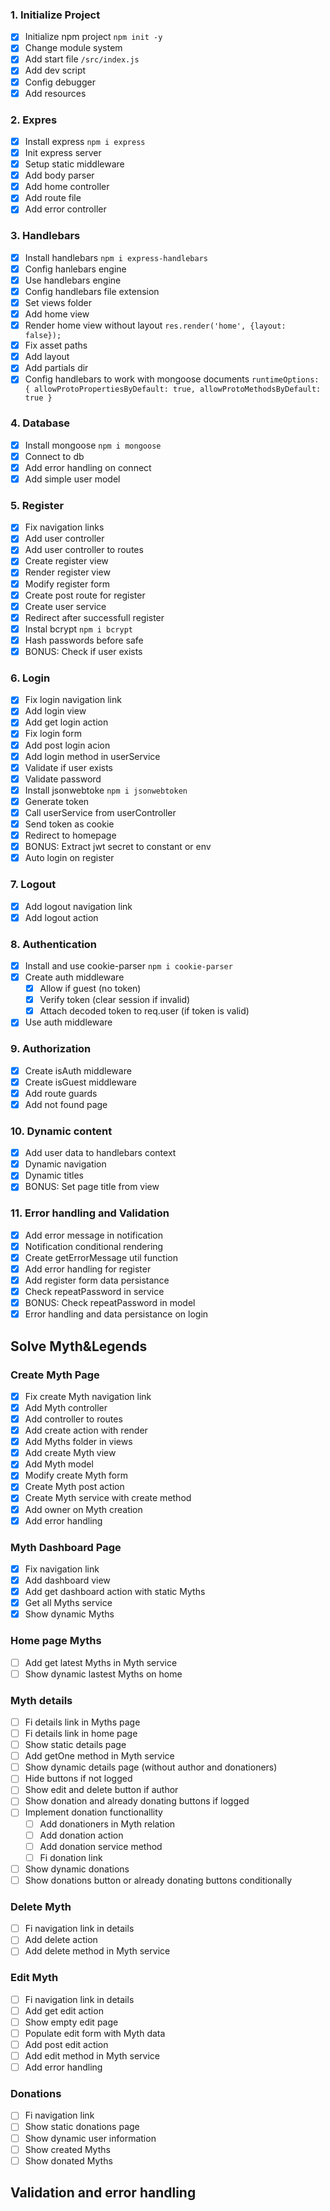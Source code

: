 ### 1. Initialize Project 
 - [x] Initialize npm project `npm init -y`
 - [x] Change module system
 - [x] Add start file `/src/index.js`
 - [x] Add dev script
 - [x] Config debugger
 - [x] Add resources

### 2. Expres
 - [x] Install express `npm i express`
 - [x] Init express server
 - [x] Setup static middleware
 - [x] Add body parser
 - [x] Add home controller
 - [x] Add route file
 - [x] Add error controller

### 3. Handlebars
 - [x] Install handlebars `npm i express-handlebars`
 - [x] Config hanlebars engine
 - [x] Use handlebars engine
 - [x] Config handlebars file extension
 - [x] Set views folder
 - [x] Add home view
 - [x] Render home view without layout `res.render('home', {layout: false});`
 - [x] Fix asset paths
 - [x] Add layout
 - [x] Add partials dir
 - [x] Config handlebars to work with mongoose documents `runtimeOptions: { allowProtoPropertiesByDefault: true, allowProtoMethodsByDefault: true }`

### 4. Database
 - [x] Install mongoose `npm i mongoose`
 - [x] Connect to db
 - [x] Add error handling on connect
 - [x] Add simple user model

### 5. Register
 - [x] Fix navigation links
 - [x] Add user controller
 - [x] Add user controller to routes
 - [x] Create register view
 - [x] Render register view
 - [x] Modify register form
 - [x] Create post route for register
 - [x] Create user service
 - [x] Redirect after successfull register
 - [x] Instal bcrypt `npm i bcrypt`
 - [x] Hash passwords before safe
 - [x] BONUS: Check if user exists

### 6. Login
 - [x] Fix login navigation link
 - [x] Add login view
 - [x] Add get login action
 - [x] Fix login form
 - [x] Add post login acion
 - [x] Add login method in userService
 - [x] Validate if user exists
 - [x] Validate password
 - [x] Install jsonwebtoke `npm i jsonwebtoken`
 - [x] Generate token
 - [x] Call userService from userController
 - [x] Send token as cookie
 - [x] Redirect to homepage
 - [x] BONUS: Extract jwt secret to constant or env 
 - [x] Auto login on register

### 7. Logout
 - [x] Add logout navigation link
 - [x] Add logout action

### 8. Authentication
 - [x] Install and use cookie-parser `npm i cookie-parser`
 - [x] Create auth middleware
    - [x] Allow if guest (no token)
    - [x] Verify token (clear session if invalid)
    - [x] Attach decoded token to req.user (if token is valid)
 - [x] Use auth middleware

### 9. Authorization
 - [x] Create isAuth middleware
 - [x] Create isGuest middleware
 - [x] Add route guards
 - [x] Add not found page

### 10. Dynamic content
 - [x] Add user data to handlebars context
 - [x] Dynamic navigation
 - [x] Dynamic titles
 - [x] BONUS: Set page title from view
  
### 11. Error handling and Validation
 - [x] Add error message in notification
 - [x] Notification conditional rendering
 - [x] Create getErrorMessage util function
 - [x] Add error handling for register
 - [x] Add register form data persistance
 - [x] Check repeatPassword in service
 - [x] BONUS: Check repeatPassword in model
 - [x] Error handling and data persistance on login 

## Solve Myth&Legends

### Create Myth Page
 - [x] Fix create Myth navigation link
 - [x] Add Myth controller
 - [x] Add controller to routes
 - [x] Add create action with render
 - [x] Add Myths folder in views
 - [x] Add create Myth view
 - [x] Add Myth model
 - [x] Modify create Myth form
 - [x] Create Myth post action
 - [x] Create Myth service with create method
 - [x] Add owner on Myth creation
 - [x] Add error handling

### Myth Dashboard Page
 - [x] Fix  navigation link
 - [x] Add dashboard view
 - [x] Add get dashboard action with static Myths
 - [x] Get all Myths service
 - [x] Show dynamic Myths  
### Home page Myths
 - [ ] Add get latest Myths in Myth service
 - [ ] Show dynamic lastest Myths on home 
###  Myth details
 - [ ] Fi  details link in Myths page
 - [ ] Fi  details link in home page
 - [ ] Show static details page
 - [ ] Add getOne method in Myth service
 - [ ] Show dynamic details page (without author and donationers)
 - [ ] Hide buttons if not logged
 - [ ] Show edit and delete button if author
 - [ ] Show donation and already donating buttons if logged
 - [ ] Implement donation functionallity
   - [ ] Add donationers in Myth relation
   - [ ] Add donation action
   - [ ] Add donation service method
   - [ ] Fi  donation link
 - [ ] Show dynamic donations
 - [ ] Show donations button or already donating buttons conditionally 
### Delete Myth
 - [ ] Fi  navigation link in details
 - [ ] Add delete action
 - [ ] Add delete method in Myth service
 
### Edit Myth
 - [ ] Fi  navigation link in details
 - [ ] Add get edit action
 - [ ] Show empty edit page
 - [ ] Populate edit form with Myth data
 - [ ] Add post edit action
 - [ ] Add edit method in Myth service
 - [ ] Add error handling 
### Donations
 - [ ] Fi  navigation link
 - [ ] Show static donations page
 - [ ] Show dynamic user information
 - [ ] Show created Myths
 - [ ] Show donated Myths

## Validation and error handling
